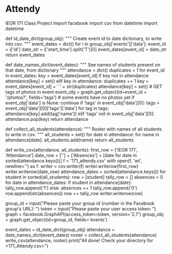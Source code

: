 # Attendy
IEOR 171 Class Project
import facebook
import csv
from datetime import datetime

def id_date_dict(group_obj):
	""" Create event id to date dictionary, to write into csv. """
	event_dates = dict()
	for i in group_obj['events']['data']:
		event_id = i['id']
		date_str = i['start_time'].split('T')[0]
		event_dates[event_id] = date_str
	return event_dates

def date_names_dict(event_dates):
	""" See names of students present on that date, from dictionary """
	attendance = dict()
	duplicates = 1
	for event_id in event_dates:
		key = event_dates[event_id]
		if key not in attendance:	
			attendance[key] = set()
		elif key in attendance:
			duplicates += 1
			key = event_dates[event_id] + ' ' + str(duplicates)
			attendance[key] = set()
		# GET tags of photos in event
		event_obj = graph.get_object(id=event_id + '/photos?', fields='tags')
		# some events have no photos yet
		if event_obj['data'] is None:
			continue
		if 'tags' in event_obj['data'][0]: 
			tags = event_obj['data'][0]['tags']['data']
			for tag in tags:
				attendance[key].add(tag['name'])
		elif 'tags' not in event_obj['data'][0]:
			attendance.pop(key)
	return attendance

def collect_all_students(attendance):
	""" Roster with names of all students to write in csv. """
	all_students = set()
	for date in attendance:
		for name in attendance[date]:
			all_students.add(name)
	return all_students

def write_csv(attendance, all_students):
	first_row = ['IEOR 171', 'Attendance']
	date_row = [''] + ['Absences'] + [date for date in sorted(attendance.keys())]
	f = '171_attendy.csv'
	with open(f, 'wt', newline='') as f:
		writer = csv.writer(f)
		writer.writerow(first_row)
		writer.writerow(date_row)
		attendance_dates = sorted(attendance.keys())
		for student in sorted(all_students):
			row = [student]
			tally_row = []
			absences = 0
			for date in attendance_dates:
				if student in attendance[date]:
					tally_row.append('1')
				else:
					absences += 1
					tally_row.append('0')
			row.append(str(absences))
			row += tally_row
			writer.writerow(row)

group_id = input("Please paste your group id (number in the Facebook group's URL): ") 
token = input("Please paste your user access token: ")
graph = facebook.GraphAPI(access_token=token, version='2.7')
group_obj = graph.get_object(id=group_id, fields='events')

event_dates = id_date_dict(group_obj)
attendance = date_names_dict(event_dates)
roster = collect_all_students(attendance)
write_csv(attendance, roster)
print("All done! Check your directory for <171_Attendy.csv>")
